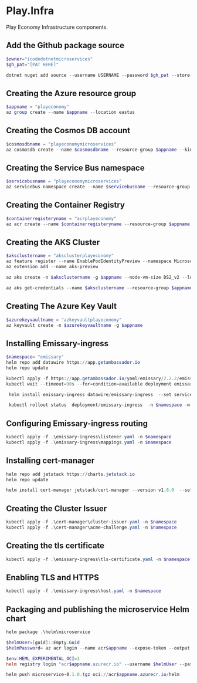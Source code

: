 # Play.Infra

Play Economy Infrastructure components.

## Add the Github package source

```powershell
$owner="icodedotnetmicroservices"
$gh_pat="[PAT HERE]"

dotnet nuget add source --username USERNAME --password $gh_pat --store-password-in-clear-text --name github "https://nuget.pkg.github.com/$owner/index.json"
```

## Creating the Azure resource group

```powershell
$appname = "playeconomy"
az group create --name $appname --location eastus
```

## Creating the Cosmos DB account

```powershell
$cosmosdbname = "playeconomymicroservices"
az cosmosdb create --name $cosmosdbname --resource-group $appname --kind MongoDB --enable-free-tier
```

## Creating the Service Bus namespace

```powershell
$servicebusname = "playeconomymicroservices"
az servicebus namespace create --name $servicebusname --resource-group $appname --sku Standard
```

## Creating the Container Registry

```powershell
$containerregisteryname = "acrplayeconomy"
az acr create --name $containerregisteryname --resource-group $appname --sku Basic
```

## Creating the AKS Cluster

```powershell
$aksclustername = "aksclusterplayeconomy"
az feature register --name EnablePodIdentityPreview --namespace Microsoft.ContainerService
az extension add --name aks-preview

az aks create -n $aksclustername -g $appname --node-vm-size DS2_v2 --location centralus --node-count 2 --attach-acr $containerregisteryname --enable-pod-identity --network-plugin azure

az aks get-credentials --name $aksclustername --resource-group $appname
```

## Creating The Azure Key Vault

```powershell
$azurekeyvaultname = "azkeyvaultplayeconomy"
az keyvault create -n $azurekeyvaultname -g $appname
```

## Installing Emissary-ingress

```powershell
$namespace= "emissary"
helm repo add datawire https://app.getambassador.io
helm repo update

kubectl apply -f https://app.getambassador.io/yaml/emissary/2.2.2/emissary-crds.yaml
kubectl wait --timeout=90s --for=condition=available deployment emissary-apiext -n emissary-system

 helm install emissary-ingress datawire/emissary-ingress  --set service.annotations."service\.beta\.kubernetes\.io/azure-dns-label-name"=$appname -n $namespace --create-namespace

 kubectl rollout status  deployment/emissary-ingress  -n $namespace -w

```

## Configuring Emissary-ingress routing

```powershell
kubectl apply -f .\emissary-ingress\listener.yaml -n $namespace
kubectl apply -f .\emissary-ingress\mappings.yaml -n $namespace
```

## Installing cert-manager

```powershell
helm repo add jetstack https://charts.jetstack.io
helm repo update

helm install cert-manager jetstack/cert-manager --version v1.8.0  --set installCRDs=true --namespace $namespace
```

## Creating the Cluster Issuer

```powershell
kubectl apply -f .\cert-manager\cluster-issuer.yaml -n $namespace
kubectl apply -f .\cert-manager\acme-challenge.yaml -n $namespace
```

## Creating the tls certificate

```powershell
kubectl apply -f .\emissary-ingress\tls-certificate.yaml -n $namespace
```

## Enabling TLS and HTTPS

```powershell
kubectl apply -f .\emissary-ingress\host.yaml -n $namespace
```

## Packaging and publishing the microservice Helm chart
```powershell
helm package .\helm\microservice

$helmUser=[guid]::Empty.Guid
$helmPassword= az acr login --name acr$appname --expose-token --output tsv --query accessToken

$env:HEML_EXPERIMENTAL_OCI=1
helm registry login "acr$appname.azurecr.io" --username $helmUser --password $helmPassword

helm push microservice-0.1.0.tgz oci://acr$appname.azurecr.io/helm
```